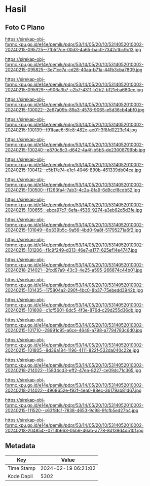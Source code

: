 # Hasil

## Foto C Plano

https://sirekap-obj-formc.kpu.go.id/e14e/pemilu/pdpr/53/14/05/20/10/5314052010002-20240215-095725--7fb5f7ce-00d3-4a65-bac0-7342c1bc9c13.jpg

https://sirekap-obj-formc.kpu.go.id/e14e/pemilu/pdpr/53/14/05/20/10/5314052010002-20240215-095825--3e71ce7a-cd28-40aa-b71a-44fb3cba7809.jpg

https://sirekap-obj-formc.kpu.go.id/e14e/pemilu/pdpr/53/14/05/20/10/5314052010002-20240215-095929--e906a3b7-c2b7-4311-b2b2-b121eba680ee.jpg

https://sirekap-obj-formc.kpu.go.id/e14e/pemilu/pdpr/53/14/05/20/10/5314052010002-20240215-100022--2e67a09b-89a3-4578-9065-e5d36cb4abf0.jpg

https://sirekap-obj-formc.kpu.go.id/e14e/pemilu/pdpr/53/14/05/20/10/5314052010002-20240215-100139--f91faae6-8fc8-482e-ae01-3f8fd0223e14.jpg

https://sirekap-obj-formc.kpu.go.id/e14e/pemilu/pdpr/53/14/05/20/10/5314052010002-20240215-100240--e870c8c3-d642-4a4f-b5b5-de23006799bb.jpg

https://sirekap-obj-formc.kpu.go.id/e14e/pemilu/pdpr/53/14/05/20/10/5314052010002-20240215-100412--c5b17e74-e1cf-4046-890b-461339db04ca.jpg

https://sirekap-obj-formc.kpu.go.id/e14e/pemilu/pdpr/53/14/05/20/10/5314052010002-20240215-100500--f1263fa4-7ab3-4c2a-8fa9-6d9ccf8cdb52.jpg

https://sirekap-obj-formc.kpu.go.id/e14e/pemilu/pdpr/53/14/05/20/10/5314052010002-20240215-100655--ebca97c7-6efa-4536-9274-a3eb62d5d3fe.jpg

https://sirekap-obj-formc.kpu.go.id/e14e/pemilu/pdpr/53/14/05/20/10/5314052010002-20240215-101049--8b339b5c-9a56-4bd0-9a8f-51795271a6f2.jpg

https://sirekap-obj-formc.kpu.go.id/e14e/pemilu/pdpr/53/14/05/20/10/5314052010002-20240215-101206--f1c9f249-d313-46e7-a177-625ef14e4747.jpg

https://sirekap-obj-formc.kpu.go.id/e14e/pemilu/pdpr/53/14/05/20/10/5314052010002-20240218-214021--2fcd97a9-43c3-4e25-a595-266874c44b01.jpg

https://sirekap-obj-formc.kpu.go.id/e14e/pemilu/pdpr/53/14/05/20/10/5314052010002-20240215-101435--175804a2-290f-4bc0-8b37-75ebedd3942b.jpg

https://sirekap-obj-formc.kpu.go.id/e14e/pemilu/pdpr/53/14/05/20/10/5314052010002-20240215-101608--c1cf5601-6dc5-4f3e-876d-c29d255d36db.jpg

https://sirekap-obj-formc.kpu.go.id/e14e/pemilu/pdpr/53/14/05/20/10/5314052010002-20240215-101710--28991c95-a6ce-4648-a798-a7794783c6d0.jpg

https://sirekap-obj-formc.kpu.go.id/e14e/pemilu/pdpr/53/14/05/20/10/5314052010002-20240215-101805--8d36a184-1196-4111-822f-532da040c22e.jpg

https://sirekap-obj-formc.kpu.go.id/e14e/pemilu/pdpr/53/14/05/20/10/5314052010002-20240218-214022--15834cd3-eff2-47ea-8227-ce09dc71c365.jpg

https://sirekap-obj-formc.kpu.go.id/e14e/pemilu/pdpr/53/14/05/20/10/5314052010002-20240218-214022--4968652e-f92f-4ea0-88ec-36179ab81d67.jpg

https://sirekap-obj-formc.kpu.go.id/e14e/pemilu/pdpr/53/14/05/20/10/5314052010002-20240215-111520--c63f8fc1-7838-4653-9c98-9fcfb5ed27b4.jpg

https://sirekap-obj-formc.kpu.go.id/e14e/pemilu/pdpr/53/14/05/20/10/5314052010002-20240218-204854--0713b663-0bb6-46ab-a778-8d139d4d510f.jpg


## Metadata

| Key        | Value               |
| ---------- | ------------------- |
| Time Stamp | 2024-02-19 06:21:02 |
| Kode Dapil | 5302                |



